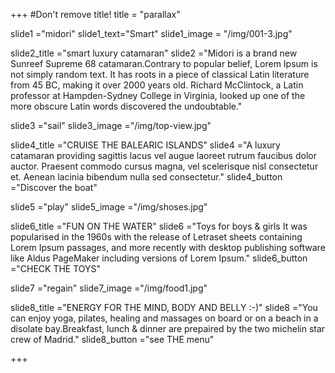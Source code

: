 +++
#Don't remove title!
title = "parallax"

slide1 ="midori"
slide1_text="Smart"
slide1_image = "/img/001-3.jpg"

slide2_title ="smart luxury catamaran"
slide2 ="Midori is a brand new Sunreef Supreme 68 catamaran.Contrary to popular belief, Lorem Ipsum is not simply random text. It has roots in a piece of classical Latin literature from 45 BC, making it over 2000 years old. Richard McClintock, a Latin professor at Hampden-Sydney College in Virginia, looked up one of the more obscure Latin words discovered the undoubtable."

slide3 ="sail"
slide3_image ="/img/top-view.jpg"

slide4_title ="CRUISE THE BALEARIC ISLANDS"
slide4 ="A luxury catamaran providing  sagittis lacus vel augue laoreet rutrum faucibus dolor auctor. Praesent commodo cursus magna, vel scelerisque nisl consectetur et. Aenean lacinia bibendum nulla sed consectetur."
slide4_button ="Discover the boat"

slide5 ="play"
slide5_image ="/img/shoses.jpg"

slide6_title ="FUN ON THE WATER"
slide6 ="Toys for boys & girls It was popularised in the 1960s with the release of Letraset sheets containing Lorem Ipsum passages, and more recently with desktop publishing software like Aldus PageMaker including versions of Lorem Ipsum."
slide6_button ="CHECK THE TOYS"

slide7 ="regain"
slide7_image ="/img/food1.jpg"

slide8_title ="ENERGY FOR THE MIND, BODY AND BELLY :-)"
slide8 ="You can enjoy yoga, pilates, healing and massages on board or on a beach in a disolate bay.Breakfast, lunch & dinner are prepaired by the two michelin star crew of Madrid."
slide8_button ="see THE menu"



+++
